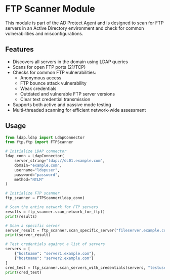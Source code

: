 # FTP Scanner Module

This module is part of the AD Protect Agent and is designed to scan for FTP servers in an Active Directory environment and check for common vulnerabilities and misconfigurations.

## Features

- Discovers all servers in the domain using LDAP queries
- Scans for open FTP ports (21/TCP)
- Checks for common FTP vulnerabilities:
  - Anonymous access
  - FTP bounce attack vulnerability
  - Weak credentials
  - Outdated and vulnerable FTP server versions
  - Clear text credential transmission
- Supports both active and passive mode testing
- Multi-threaded scanning for efficient network-wide assessment

## Usage

```python
from ldap.ldap import LdapConnector
from ftp.ftp import FTPScanner

# Initialize LDAP connector
ldap_conn = LdapConnector(
    server_string="ldap://dc01.example.com",
    domain="example.com",
    username="ldapuser",
    password="password",
    method="NTLM"
)

# Initialize FTP scanner
ftp_scanner = FTPScanner(ldap_conn)

# Scan the entire network for FTP servers
results = ftp_scanner.scan_network_for_ftp()
print(results)

# Scan a specific server
server_result = ftp_scanner.scan_specific_server("fileserver.example.com")
print(server_result)

# Test credentials against a list of servers
servers = [
    {"hostname": "server1.example.com"},
    {"hostname": "server2.example.com"}
]
cred_test = ftp_scanner.scan_servers_with_credentials(servers, "testuser", "testpass")
print(cred_test)